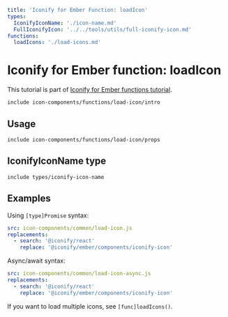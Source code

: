 ```yaml
title: 'Iconify for Ember Function: loadIcon'
types:
  IconifyIconName: './icon-name.md'
  FullIconifyIcon: '../../tools/utils/full-iconify-icon.md'
functions:
  loadIcons: './load-icons.md'
```

# Iconify for Ember function: loadIcon

This tutorial is part of [Iconify for Ember functions tutorial](./index.md#functions).

`include icon-components/functions/load-icon/intro`

## Usage

`include icon-components/functions/load-icon/props`

## IconifyIconName type

`include types/iconify-icon-name`

## Examples

Using `[type]Promise` syntax:

```yaml
src: icon-components/common/load-icon.js
replacements:
  - search: '@iconify/react'
    replace: '@iconify/ember/components/iconify-icon'
```

Async/await syntax:

```yaml
src: icon-components/common/load-icon-async.js
replacements:
  - search: '@iconify/react'
    replace: '@iconify/ember/components/iconify-icon'
```

If you want to load multiple icons, see `[func]loadIcons()`.
